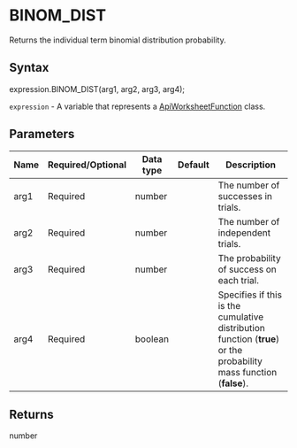 # BINOM_DIST

Returns the individual term binomial distribution probability.

## Syntax

expression.BINOM_DIST(arg1, arg2, arg3, arg4);

`expression` - A variable that represents a [ApiWorksheetFunction](../ApiWorksheetFunction.md) class.

## Parameters

| **Name** | **Required/Optional** | **Data type** | **Default** | **Description** |
| ------------- | ------------- | ------------- | ------------- | ------------- |
| arg1 | Required | number |  | The number of successes in trials. |
| arg2 | Required | number |  | The number of independent trials. |
| arg3 | Required | number |  | The probability of success on each trial. |
| arg4 | Required | boolean |  | Specifies if this is the cumulative distribution function (**true**) or the probability mass function (**false**). |

## Returns

number